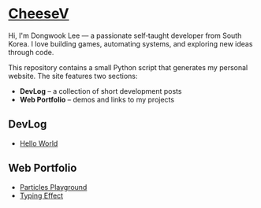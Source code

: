 # [CheeseV](https://cheesedongjin.github.io/CheeseV/)

Hi, I'm Dongwook Lee — a passionate self‑taught developer from South Korea. I love building games, automating systems, and exploring new ideas through code.

This repository contains a small Python script that generates my personal website. The site features two sections:

* **DevLog** – a collection of short development posts
* **Web Portfolio** – demos and links to my projects

## DevLog
- [Hello World](https://cheesedongjin.github.io/CheeseVdevlog/hello-world.html)

## Web Portfolio
- [Particles Playground](https://cheesedongjin.github.io/CheeseVportfolio/particles-playground.html)
- [Typing Effect](https://cheesedongjin.github.io/CheeseVportfolio/typing-effect.html)
